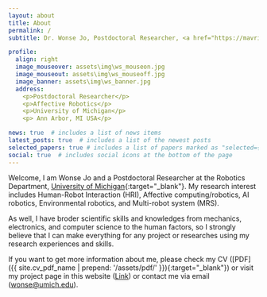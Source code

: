 ```yaml
---
layout: about
title: About
permalink: /
subtitle: Dr. Wonse Jo, Postdoctoral Researcher, <a href="https://mavric.si.umich.edu/" target="_blank">MAVRIC Lab</a>, <a href="https://umich.edu/" target="_blank">University of Michigan</a>, Ann Arbor, MI USA.

profile:
  align: right
  image_mouseover: assets\img\ws_mouseon.jpg
  image_mouseout: assets\img\ws_mouseoff.jpg
  image_banner: assets\img\ws_banner.jpg
  address: 
    <p>Postdoctoral Researcher</p>
    <p>Affective Robotics</p>
    <p>University of Michigan</p>
    <p> Ann Arbor, MI USA</p>

news: true  # includes a list of news items
latest_posts: true  # includes a list of the newest posts
selected_papers: true # includes a list of papers marked as "selected={true}"
social: true  # includes social icons at the bottom of the page
---
```




Welcome, I am Wonse Jo and a Postdoctoral Researcher at the Robotics Department, [University of Michigan](https://umich.edu/){:target="\_blank"}. My research interest includes Human-Robot Interaction (HRI),  Affective computing/robotics, AI robotics, Environmental robotics, and Multi-robot system (MRS).

As well, I have broder scientific skills and knowledges from mechanics, electronics, and computer science to the human factors, so I strongly believe that I can make everything for any project or researches using my research experiences and skills.

If you want to get more information about me, please check my CV ([PDF]({{ site.cv_pdf_name | prepend: '/assets/pdf/' }}){:target="\_blank"}) or visit my project page in this website ([Link](/projects/)) or contact me via email ([wonse@umich.edu](mailto:wonse@umich.edu)). 
